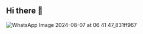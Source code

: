 ## Hi there 👋
![WhatsApp Image 2024-08-07 at 06 41 47_831ff967](https://github.com/user-attachments/assets/725d3054-63c3-4ec2-8ebc-e24bea3d370c)

<!--
**AlanBajaGranizo/AlanBajaGranizo** is a ✨ _special_ ✨ repository because its `README.md` (this file) appears on your GitHub profile.

Here are some ideas to get you started:

- 🔭 I’m currently working on ...
- 🌱 I’m currently learning ...
- 👯 I’m looking to collaborate on ...
- 🤔 I’m looking for help with ...
- 💬 Ask me about ...
- 📫 How to reach me: ...
- 😄 Pronouns: ...
- ⚡ Fun fact: ...
-->
